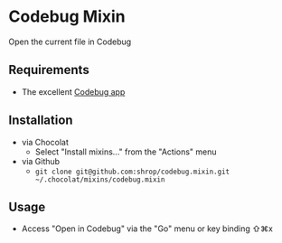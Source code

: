 # Codebug Mixin

Open the current file in Codebug

## Requirements
* The excellent [Codebug app](http://www.codebugapp.com)

## Installation
* via Chocolat
  * Select "Install mixins..." from the "Actions" menu
* via Github
  * `git clone git@github.com:shrop/codebug.mixin.git ~/.chocolat/mixins/codebug.mixin`
  
## Usage
* Access "Open in Codebug" via the "Go" menu or key binding ⇧⌘x
  
